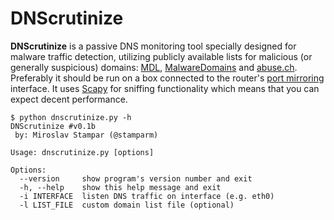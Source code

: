 DNScrutinize
============

**DNScrutinize** is a passive DNS monitoring tool specially designed for malware traffic detection, utilizing publicly available lists for malicious (or generally suspicious) domains: [MDL](http://www.malwaredomainlist.com/hostslist/hosts.txt), [MalwareDomains](http://malwaredomains.lehigh.edu/files/domains.txt) and [abuse.ch](https://zeustracker.abuse.ch/blocklist.php?download=domainblocklist). Preferably it should be run on a box connected to the router's [port mirroring](http://en.wikipedia.org/wiki/Port_mirroring) interface. It uses [Scapy](http://www.secdev.org/projects/scapy/) for sniffing functionality which means that you can expect decent performance.

```
$ python dnscrutinize.py -h
DNScrutinize #v0.1b
 by: Miroslav Stampar (@stamparm)

Usage: dnscrutinize.py [options]

Options:
  --version     show program's version number and exit
  -h, --help    show this help message and exit
  -i INTERFACE  listen DNS traffic on interface (e.g. eth0)
  -l LIST_FILE  custom domain list file (optional)
```
